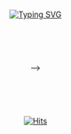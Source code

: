 <div align="center">
<br><br><br>

[![Typing SVG](https://readme-typing-svg.herokuapp.com?font=Oleo+Script&color=00CD6C&size=35&center=true&vCenter=true&width=404&height=53&lines=%E3%80%80%E3%80%80Hi%2C+I'm+Pia.+%E3%80%80%E3%80%80)](https://git.io/typing-svg)

<br><br><br>

<!--  <div align="start">
  
## I'm Pia ( Gayeong Park ) ([rkdud007]) 👨🏻‍💻
    
- Junior @ Korea University Dept. of Computer Science & Engineering 
 
- OnePlanet NFT (Polygon Base NFT Market Place) Software Intern (2022.01 ~ 2022.03)

## I'm currently working on ⌨️

- Griffin ( Private Crypto Payroll Solution based on Polygon Nightfall ) Co-Founder , FrontEnd Engineer ( 2022.05 ~ present )

## My works

- ETH Seoul Hackaton. Played Project Lead & Front End on the team and our team won 1st prize in Privacy Track & Polygon Track. (2022.08)
- BlockChain Valley ( KU blockchain club ) Co-Founder ( 2021.12 ~ 2022.05 )
- CryptoHows ( Top VC based Crypto Project Dashboard Project) FrontEnd Engineer ( 2022.03 ~ 2022.05 ) 
    

## Tech stacks

Javascript, Next.js ...
 
</div>
<!-- Gayeong's profile -->
 
<!-- <a href="https://github.com/anuraghazra/github-readme-stats">
  <img src="https://github-readme-stats.vercel.app/api?username=rkdud007&show_icons=true&theme=material-palenight&hide_border=true&bg_color=20232a&icon_color=E3E3E3A8&text_color=fff&title_color=00CD6C" width=49.2% />
</a>

<img src="https://activity-graph.herokuapp.com/graph?username=rkdud007&theme=react-dark&bg_color=20232a&hide_border=true&line=00CD6C&color=00CD6C" width=98%/>
</a>

 --> -->
<br><br><br>

[![Hits](https://hits.seeyoufarm.com/api/count/incr/badge.svg?url=https%3A%2F%2Fgithub.com%2Frkdud007&count_bg=%2300CD6C&title_bg=%23555555&icon=github.svg&icon_color=%23E7E7E7&title=Views&edge_flat=false)](https://hits.seeyoufarm.com)</div>

[rkdud007]: https://github.com/rkdud007
